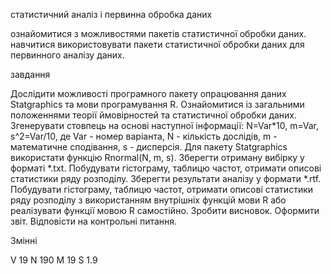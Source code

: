 статистичний аналіз і первинна обробка даних

ознайомитися з можливостями пакетів статистичної обробки даних. навчитися використовувати пакети статистичної обробки даних для первинного аналізу даних. 

завдання

Дослідити можливості програмного пакету опрацювання даних Statgraphics та мови програмування R.
Ознайомитися із загальними положеннями теорії ймовірностей та статистичної обробки даних. 
Згенерувати стовпець на основі наступної інформації: N=Var*10, m=Var, s^2=Var/10, де Var - номер варіанта, N - кількість дослідів, m - математичне сподівання, s - дисперсія. Для пакету Statgraphics використати функцію Rnormal(N, m, s).
Зберегти отриману вибірку у форматі *.txt.
Побудувати гістограму, таблицю частот, отримати описові статистики ряду розподілу.
Зберегти результати аналізу у формати *.rtf.
Побудувати гістограму, таблицю частот, отримати описові статистики ряду розподілу з використанням внутрішніх функцій мови R або реалізувати функції мовою R самостійно.
Зробити висновок.
Оформити звіт.
Відповісти на контрольні питання.

Змінні

V 19
N 190
M 19
S 1.9

